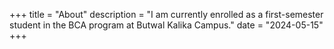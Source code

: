 +++
title = "About"
description = "I am currently enrolled as a first-semester student in the BCA program at Butwal Kalika Campus."
date = "2024-05-15"
+++
